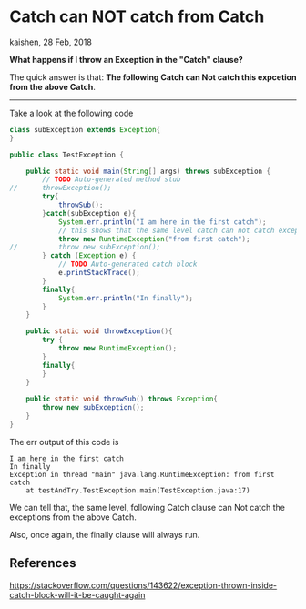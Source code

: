 # Catch can NOT catch from Catch

kaishen, 28 Feb, 2018

**What happens if I throw an Exception in the "Catch" clause?**

The quick answer is that: **The following Catch can Not catch this expcetion from the above Catch**.

---

Take a look at the following code

```java
class subException extends Exception{
}

public class TestException {

	public static void main(String[] args) throws subException {
		// TODO Auto-generated method stub
//		throwException();
		try{
			throwSub();
		}catch(subException e){
			System.err.println("I am here in the first catch");
			// this shows that the same level catch can not catch excepetion from catch -.-
			throw new RuntimeException("from first catch");
//			throw new subException();
		} catch (Exception e) {
			// TODO Auto-generated catch block
			e.printStackTrace();
		}
		finally{
			System.err.println("In finally");
		}
	}

	public static void throwException(){
		try {
			throw new RuntimeException();
		}
		finally{		
		}
	}
	
	public static void throwSub() throws Exception{
		throw new subException();
	}
}
```

The err output of this code is 

```
I am here in the first catch
In finally
Exception in thread "main" java.lang.RuntimeException: from first catch
	at testAndTry.TestException.main(TestException.java:17)
```

We can tell that, the same level, following Catch clause can Not catch the exceptions from the above Catch.

Also, once again, the finally clause will always run.



## References

https://stackoverflow.com/questions/143622/exception-thrown-inside-catch-block-will-it-be-caught-again